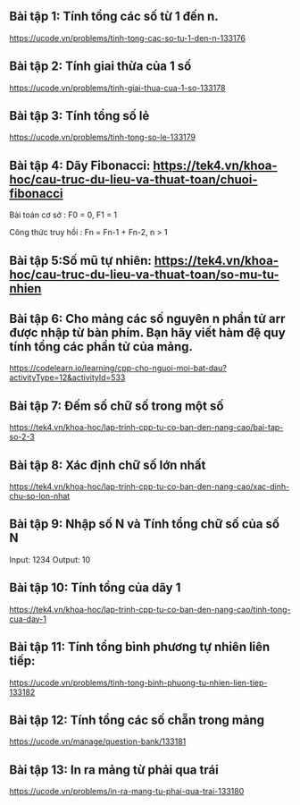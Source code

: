 ## Bài tập 1: Tính tổng các số từ 1 đến n.

https://ucode.vn/problems/tinh-tong-cac-so-tu-1-den-n-133176

## Bài tập 2: Tính giai thừa của 1 số

https://ucode.vn/problems/tinh-giai-thua-cua-1-so-133178

## Bài tập 3: Tính tổng số lẻ

https://ucode.vn/problems/tinh-tong-so-le-133179

## Bài tập 4: Dãy Fibonacci: https://tek4.vn/khoa-hoc/cau-truc-du-lieu-va-thuat-toan/chuoi-fibonacci

Bài toán cơ sở : F0 = 0, F1 = 1

Công thức truy hồi : Fn = Fn-1 + Fn-2, n > 1

## Bài tập 5:Số mũ tự nhiên: https://tek4.vn/khoa-hoc/cau-truc-du-lieu-va-thuat-toan/so-mu-tu-nhien

## Bài tập 6: Cho mảng các số nguyên n phần tử arr được nhập từ bàn phím. Bạn hãy viết hàm đệ quy tính tổng các phần tử của mảng.

https://codelearn.io/learning/cpp-cho-nguoi-moi-bat-dau?activityType=12&activityId=533

## Bài tập 7:  Đếm số chữ số trong một số

https://tek4.vn/khoa-hoc/lap-trinh-cpp-tu-co-ban-den-nang-cao/bai-tap-so-2-3

## Bài tập 8: Xác định chữ số lớn nhất

https://tek4.vn/khoa-hoc/lap-trinh-cpp-tu-co-ban-den-nang-cao/xac-dinh-chu-so-lon-nhat

## Bài tập 9: Nhập số N và Tính tổng chữ số của số N

Input: 1234
Output: 10

## Bài tập 10: Tính tổng của dãy 1

https://tek4.vn/khoa-hoc/lap-trinh-cpp-tu-co-ban-den-nang-cao/tinh-tong-cua-day-1

## Bài tập 11: Tính tổng bình phương tự nhiên liên tiếp:

https://ucode.vn/problems/tinh-tong-binh-phuong-tu-nhien-lien-tiep-133182

## Bài tập 12: Tính tổng các số chẵn trong mảng

https://ucode.vn/manage/question-bank/133181

## Bài tập 13: In ra mảng từ phải qua trái

https://ucode.vn/problems/in-ra-mang-tu-phai-qua-trai-133180
